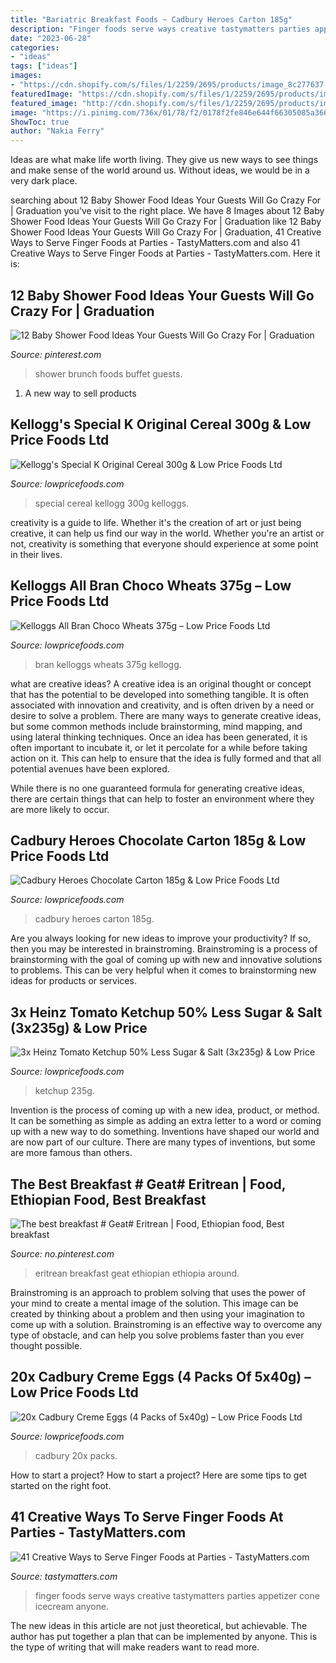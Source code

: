 ```yaml
---
title: "Bariatric Breakfast Foods ~ Cadbury Heroes Carton 185g"
description: "Finger foods serve ways creative tastymatters parties appetizer cone icecream anyone"
date: "2023-06-28"
categories:
- "ideas"
tags: ["ideas"]
images:
- "https://cdn.shopify.com/s/files/1/2259/2695/products/image_8c277637-50a5-4b3a-8637-b3a13675fe74_1024x1024.jpg?v=1571609458"
featuredImage: "https://cdn.shopify.com/s/files/1/2259/2695/products/image_8c277637-50a5-4b3a-8637-b3a13675fe74_1024x1024.jpg?v=1571609458"
featured_image: "http://cdn.shopify.com/s/files/1/2259/2695/products/image_19df9b7f-5ee4-4122-8c55-c53ca9cad829_1024x1024.jpg?v=1571609448"
image: "https://i.pinimg.com/736x/01/78/f2/0178f2fe846e644f66305085a3669a0d.jpg"
ShowToc: true
author: "Nakia Ferry"
---
```



Ideas are what make life worth living. They give us new ways to see things and make sense of the world around us. Without ideas, we would be in a very dark place.

	

		
searching about 12 Baby Shower Food Ideas Your Guests Will Go Crazy For | Graduation you've visit to the right place. We have 8 Images about 12 Baby Shower Food Ideas Your Guests Will Go Crazy For | Graduation like 12 Baby Shower Food Ideas Your Guests Will Go Crazy For | Graduation, 41 Creative Ways to Serve Finger Foods at Parties - TastyMatters.com and also 41 Creative Ways to Serve Finger Foods at Parties - TastyMatters.com. Here it is:
		
    
## 12 Baby Shower Food Ideas Your Guests Will Go Crazy For | Graduation

<img loading=lazy src="https://i.pinimg.com/736x/01/78/f2/0178f2fe846e644f66305085a3669a0d.jpg" onerror="this.onerror=null;this.src='https://tse3.mm.bing.net/th?id=OIP.RUNzg1yGqjYBsRbko2iVawHaPO&amp;pid=15.1';" alt="12 Baby Shower Food Ideas Your Guests Will Go Crazy For | Graduation">

_Source: pinterest.com_

>shower brunch foods buffet guests. 

	

1. A new way to sell products

    
## Kellogg&#039;s Special K Original Cereal 300g &amp; Low Price Foods Ltd

<img loading=lazy src="http://cdn.shopify.com/s/files/1/2259/2695/products/image_19df9b7f-5ee4-4122-8c55-c53ca9cad829_1024x1024.jpg?v=1571609448" onerror="this.onerror=null;this.src='https://tse3.mm.bing.net/th?id=OIP.so1g00kCf6qvQlBVWHsybAHaJ4&amp;pid=15.1';" alt="Kellogg&#039;s Special K Original Cereal 300g &amp; Low Price Foods Ltd">

_Source: lowpricefoods.com_

>special cereal kellogg 300g kelloggs. 

	

creativity is a guide to life. Whether it's the creation of art or just being creative, it can help us find our way in the world. Whether you're an artist or not, creativity is something that everyone should experience at some point in their lives.

    
## Kelloggs All Bran Choco Wheats 375g – Low Price Foods Ltd

<img loading=lazy src="https://cdn.shopify.com/s/files/1/2259/2695/products/image_4f3cc721-8fc0-479c-b5b3-e6d49dd1d1b9_1024x1024.jpg?v=1571609384" onerror="this.onerror=null;this.src='https://tse3.mm.bing.net/th?id=OIP.lNLLPVgn4EAmPFQWh8ysxgHaJ4&amp;pid=15.1';" alt="Kelloggs All Bran Choco Wheats 375g – Low Price Foods Ltd">

_Source: lowpricefoods.com_

>bran kelloggs wheats 375g kellogg. 

	

what are creative ideas?
A creative idea is an original thought or concept that has the potential to be developed into something tangible. It is often associated with innovation and creativity, and is often driven by a need or desire to solve a problem.
There are many ways to generate creative ideas, but some common methods include brainstorming, mind mapping, and using lateral thinking techniques. Once an idea has been generated, it is often important to incubate it, or let it percolate for a while before taking action on it. This can help to ensure that the idea is fully formed and that all potential avenues have been explored.

While there is no one guaranteed formula for generating creative ideas, there are certain things that can help to foster an environment where they are more likely to occur.

    
## Cadbury Heroes Chocolate Carton 185g &amp; Low Price Foods Ltd

<img loading=lazy src="https://cdn.shopify.com/s/files/1/2259/2695/products/image_8c277637-50a5-4b3a-8637-b3a13675fe74_1024x1024.jpg?v=1571609458" onerror="this.onerror=null;this.src='https://tse2.mm.bing.net/th?id=OIP.6ciwubkM04bN9AU4iQ7ibwHaJ4&amp;pid=15.1';" alt="Cadbury Heroes Chocolate Carton 185g &amp; Low Price Foods Ltd">

_Source: lowpricefoods.com_

>cadbury heroes carton 185g. 

	

Are you always looking for new ideas to improve your productivity? If so, then you may be interested in brainstroming. Brainstroming is a process of brainstorming with the goal of coming up with new and innovative solutions to problems. This can be very helpful when it comes to brainstorming new ideas for products or services.

    
## 3x Heinz Tomato Ketchup 50% Less Sugar &amp; Salt (3x235g) &amp; Low Price

<img loading=lazy src="http://cdn.shopify.com/s/files/1/2259/2695/products/image_37595fd4-8104-43ae-a633-608c3353d9cf_1024x1024.jpg?v=1615390250" onerror="this.onerror=null;this.src='https://tse1.mm.bing.net/th?id=OIP.rjZxiWKVhSoC9I9SbCpJOAHaJ4&amp;pid=15.1';" alt="3x Heinz Tomato Ketchup 50% Less Sugar &amp; Salt (3x235g) &amp; Low Price">

_Source: lowpricefoods.com_

>ketchup 235g. 

	

Invention is the process of coming up with a new idea, product, or method. It can be something as simple as adding an extra letter to a word or coming up with a new way to do something. Inventions have shaped our world and are now part of our culture. There are many types of inventions, but some are more famous than others.

    
## The Best Breakfast # Geat# Eritrean | Food, Ethiopian Food, Best Breakfast

<img loading=lazy src="https://i.pinimg.com/736x/18/5d/6a/185d6a6f6f9410c544945a883e75e1a5--eritrean-africa.jpg" onerror="this.onerror=null;this.src='https://tse3.mm.bing.net/th?id=OIP.JddaWajEumx-aadRFs-LMQAAAA&amp;pid=15.1';" alt="The best breakfast # Geat# Eritrean | Food, Ethiopian food, Best breakfast">

_Source: no.pinterest.com_

>eritrean breakfast geat ethiopian ethiopia around. 

	

Brainstroming is an approach to problem solving that uses the power of your mind to create a mental image of the solution. This image can be created by thinking about a problem and then using your imagination to come up with a solution. Brainstroming is an effective way to overcome any type of obstacle, and can help you solve problems faster than you ever thought possible.

    
## 20x Cadbury Creme Eggs (4 Packs Of 5x40g) – Low Price Foods Ltd

<img loading=lazy src="http://cdn.shopify.com/s/files/1/2259/2695/products/image_aaf3526d-0b65-4ebe-a0a1-ee33a1294359_1024x1024.jpg?v=1586981367" onerror="this.onerror=null;this.src='https://tse3.mm.bing.net/th?id=OIP.23mdEgqyJ1YMAmnF1aykDQHaJ4&amp;pid=15.1';" alt="20x Cadbury Creme Eggs (4 Packs of 5x40g) – Low Price Foods Ltd">

_Source: lowpricefoods.com_

>cadbury 20x packs. 

	

How to start a project?
How to start a project? Here are some tips to get started on the right foot.

    
## 41 Creative Ways To Serve Finger Foods At Parties - TastyMatters.com

<img loading=lazy src="http://www.tastymatters.com/wp-content/uploads/2017/02/Creative-Ways-to-Serve-Finger-Foods-2a.jpg" onerror="this.onerror=null;this.src='https://tse4.mm.bing.net/th?id=OIP.i_EwE08tLyz-4ojcD_Ei-QHaLH&amp;pid=15.1';" alt="41 Creative Ways to Serve Finger Foods at Parties - TastyMatters.com">

_Source: tastymatters.com_

>finger foods serve ways creative tastymatters parties appetizer cone icecream anyone. 

	

The new ideas in this article are not just theoretical, but achievable. The author has put together a plan that can be implemented by anyone. This is the type of writing that will make readers want to read more.

